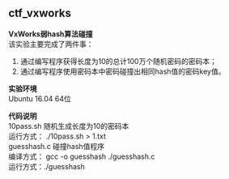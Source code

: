 ## ctf_vxworks   
**VxWorks弱hash算法碰撞**  
该实验主要完成了两件事：  
1) 通过编写程序获得长度为10的总计100万个随机密码的密码本；  
2) 通过编写程序使用密码本中密码碰撞出相同hash值的密码key值。  
  
**实验环境**  
Ubuntu 16.04  64位  
  
**代码说明**  
10pass.sh   随机生成长度为10的密码本  
运行方式： ./10pass.sh > 1.txt  
guesshash.c    碰撞hash值程序  
编译方式： gcc -o guesshash ./guesshash.c  
运行方式：./guesshash



